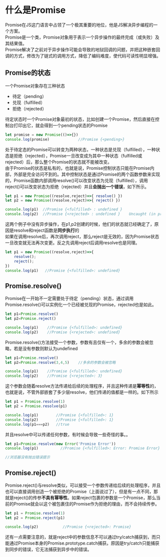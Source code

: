 # 什么是Promise
Promise在JS这门语言中占领了一个极其重要的地位，他是JS解决异步编程的一个方案。  
Promise是一个类，Promise对象用于表示一个异步操作的最终完成（或失败）及其结果值。    
Promise解决了之前对于异步操作可能会导致的地狱回调的问题，并把这种嵌套回调的方式，修改为了链式的调用方式，降低了编码难度，使代码可读性明显增强。  
## Promise的状态  
一个Promise对象存在三种状态  
* 待定（pending）
* 兑现（fulfilled）
* 拒绝（rejected）  


待定状态时一个Promise对象最初的状态，比如创建一个Promise，然后直接在控制台打印出它，就会得到一个pending状态的Promise  
```javascript
let promise = new Promise(()=>{})
console.log(promise)             //Promise {<pending>}
```
处于待定态的Promise可以转变为两种状态，一种状态是兑现（fulfilled），一种状态是拒绝（rejected），Promise一旦改变成为其中一种状态（fulfilled或rejected）后，那么整个Promise的状态就不能被改变。   
由于Promise的状态是私有的，也就是说，Promise控制状态只能在Promise内部，外部是完全访问不到的。其中控制状态是通过Promise的两个函数参数来实现的，Promise函数内部调用resolve()可以改变状态为兑现（fulfilled），调用reject()可以改变状态为拒绝（rejected）并且**会抛出一个错误**，如下所示。  
```javascript
let p1 = new Promise((resolve,reject)=>{ resolve() })
let p2 = new Promise((resolve,reject)=>{ reject() })

console.log(p1)  //Promise {<fulfilled> : undefined }
console.log(p2)  //Promise {<rejected> : undefined }    Uncaught (in promise) undefined
```
这两个例子中没有异步操作，在p1,p2创建的时候，他们的状态就已经确定了，原因是resolve和reject函数是**同步执行**的  
如果在调用resolve后，再次调用reject，那么reject是无效的，因为Promise状态一旦改变就无法再次变更。反之先调用reject后调用resolve也是同理。  
```javascript
let p1 = new Promise((resolve,reject)=>{ 
    resolve();
    reject();
})
console.log(p1)   //Promise {<fulfilled>: undefined}
```
## Promise.resolve()
Promise在一开始不一定需要处于待定（pending）状态，通过调用Promise.resolve()可以实例化一个已经被兑现的Promise，rejected也是如此。
```javascript
let p1=Promise.resolve()
let p2=Promise.reject()

console.log(p1)    //Promise {<fulfilled>: undefined}
console.log(p2)    //Promise {<rejected>: undefined}
```
Promise.resolve()方法接受一个参数，参数有且仅有一个，多余的参数会被忽略，若是没有参数则默认为undefined
```javascript
let p1=Promise.resolve()
let p2=Promise.resolve(3,4,5)    //多余的参数会被忽略

console.log(p1)    //Promise {<fulfilled>: undefined}
console.log(p2)    //Promise {<rejected>: 3}
```
这个参数会随着resolve方法传递给后续的处理程序，并且这种传递是**幂等性**的，也就是说，不管外部嵌套了多少层resolve，他们传递的值都是一样的。如下所示
```javascript
let p1 = Promise.resolve(1)
let p2 = Promise.resolve(p1)

console.log(p1)        //Promise {<fulfilled>: 1}
console.log(p2)        //Promise {<fulfilled>: 1}
console.log(p1===p2)   //true
```
并且resolve中可以传递任何参数，有时候会导致一些奇怪的事。。
```javascript
let p1=Promise.resolve(new Error('Promise Error'))
console.log(p1)          //Promise {<fulfilled>: Error: Promise Error}  

//浏览器没有抛出错误提示
```
## Promise.reject()
Promise.reject()与resolve类似，可以接受一个参数传递给后续的处理程序，并且也可以直接调用创造一个被拒绝的Promise（上面说过了），但是有一点不同，那就是reject()的传参**不具有幂等性**。如果reject包裹的参数是一个Promise，那么当前的Promise就会以这个被包裹住的Promise作为拒绝的理由，而不会持续传参。
```javascript
let p1 = Promise.resolve(1)
let p2 = Promise.reject(p1)

console.log(p2)           //Promise {<rejected>: Promise}
```
还有一点需要注意的，就是reject中的参数信息不可以通过try/catch捕获到，而只能通过Promise本身的Promise.prototype.catch捕获。原因是try/catch只能捕获到同步的错误，它无法捕获到异步中的错误。
